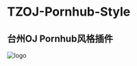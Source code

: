 # TZOJ-Pornhub-Style   
## 台州OJ Pornhub风格插件  
![logo](https://i.loli.net/2021/01/26/ZCg5nvHTc3uahSi.png)
